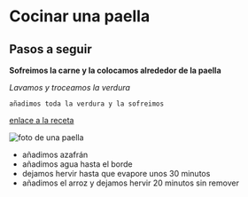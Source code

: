 # Cocinar una paella

## Pasos a seguir 

**Sofreimos la carne y la colocamos alrededor de la paella**

*Lavamos y troceamos la verdura*

` añadimos toda la verdura y la sofreimos `

[enlace a la receta](https://www.directoalpaladar.com/recetas-de-arroces/paella-valenciana-receta-tradicional)

![foto de una paella](https://www.spain.info/.content/imagenes/cabeceras-grandes/recetas/paella_valenciana_c_conselleria-turismo-comunidad-valenciana.jpg)

* añadimos azafrán
* añadimos agua hasta el borde
* dejamos hervir hasta que evapore unos 30 minutos
* añadimos el arroz y dejamos hervir 20 minutos sin remover




